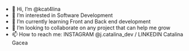 - 👋 Hi, I’m @kcat4lina
- 👀 I’m interested in Software Development
- 🌱 I’m currently learning Front and Back end development
- 💞️ I’m looking to collaborate on any project that can help me grow
- 📫 How to reach me: INSTAGRAM @j.catalina_dev / LINKEDIN Catalina Gacea

<!---
kcat4lina/kcat4lina is a ✨ special ✨ repository because its `README.md` (this file) appears on your GitHub profile.
You can click the Preview link to take a look at your changes.
--->
